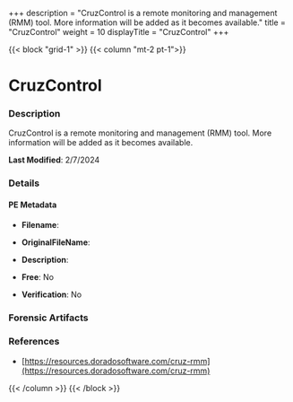 +++
description = "CruzControl is a remote monitoring and management (RMM) tool. More information will be added as it becomes available."
title = "CruzControl"
weight = 10
displayTitle = "CruzControl"
+++


{{< block "grid-1" >}}
{{< column "mt-2 pt-1">}}

# CruzControl


### Description

CruzControl is a remote monitoring and management (RMM) tool. More information will be added as it becomes available.



**Last Modified**: 2/7/2024

### Details


#### PE Metadata
- **Filename**: 
- **OriginalFileName**: 
- **Description**: 


- **Free**: No

- **Verification**: No





### Forensic Artifacts







### References
- [https://resources.doradosoftware.com/cruz-rmm](https://resources.doradosoftware.com/cruz-rmm)



{{< /column >}}
{{< /block >}}
